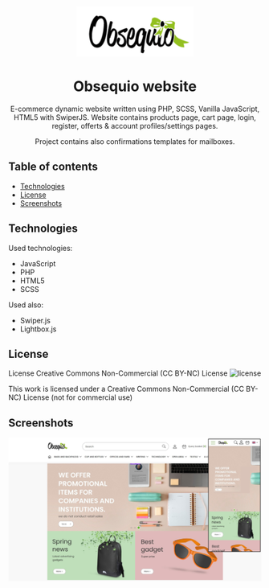 <p align="center">
    <img src="./assets/icons/Obsequio-logo.svg" height="100"/>
</p>

<h1 align="center">Obsequio website</h1>

<p align="center">E-commerce dynamic website written using PHP, SCSS, Vanilla JavaScript, HTML5 with SwiperJS. Website contains products page, cart page, login, register, offerts & account profiles/settings pages.
</p>

<p align="center">Project contains also confirmations templates for mailboxes.
</p>

## Table of contents

- [Technologies](#technologies)
- [License](#license)
- [Screenshots](#screenshots)

## Technologies

Used technologies:

- JavaScript
- PHP
- HTML5
- SCSS

Used also:

- Swiper.js
- Lightbox.js

## License

License Creative Commons Non-Commercial (CC BY-NC) License ![license](https://mirrors.creativecommons.org/presskit/buttons/88x31/svg/by-nc.svg)

This work is licensed under a Creative Commons Non-Commercial (CC BY-NC) License (not for commercial use)

## Screenshots

![screenshot](./screenshots/screenshot01.jpg)
